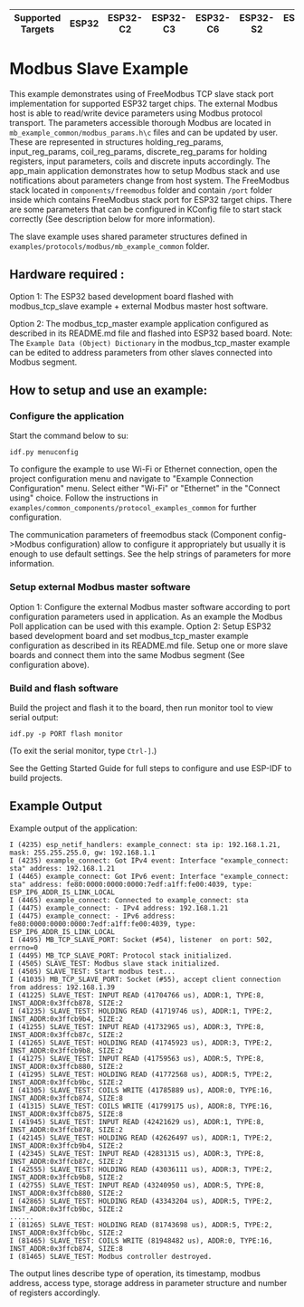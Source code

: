 | Supported Targets | ESP32 | ESP32-C2 | ESP32-C3 | ESP32-C6 | ESP32-S2 | ESP32-S3 |
| ----------------- | ----- | -------- | -------- | -------- | -------- | -------- |

# Modbus Slave Example

This example demonstrates using of FreeModbus TCP slave stack port implementation for supported ESP32 target chips. The external Modbus host is able to read/write device parameters using Modbus protocol transport. The parameters accessible thorough Modbus are located in `mb_example_common/modbus_params.h\c` files and can be updated by user.
These are represented in structures holding_reg_params, input_reg_params, coil_reg_params, discrete_reg_params for holding registers, input parameters, coils and discrete inputs accordingly. The app_main application demonstrates how to setup Modbus stack and use notifications about parameters change from host system.
The FreeModbus stack located in `components/freemodbus` folder and contain `/port` folder inside which contains FreeModbus stack port for ESP32 target chips. There are some parameters that can be configured in KConfig file to start stack correctly (See description below for more information).

The slave example uses shared parameter structures defined in ```examples/protocols/modbus/mb_example_common``` folder.

## Hardware required :
Option 1:
The ESP32 based development board flashed with modbus_tcp_slave example + external Modbus master host software.

Option 2:
The modbus_tcp_master example application configured as described in its README.md file and flashed into ESP32 based board.
Note: The ```Example Data (Object) Dictionary``` in the modbus_tcp_master example can be edited to address parameters from other slaves connected into Modbus segment.

## How to setup and use an example:

### Configure the application
Start the command below to su:
```
idf.py menuconfig
```

To configure the example to use Wi-Fi or Ethernet connection, open the project configuration menu and navigate to "Example Connection Configuration" menu. Select either "Wi-Fi" or "Ethernet" in the "Connect using" choice.
Follow the instructions in `examples/common_components/protocol_examples_common` for further configuration.

The communication parameters of freemodbus stack (Component config->Modbus configuration) allow to configure it appropriately but usually it is enough to use default settings.
See the help strings of parameters for more information.

### Setup external Modbus master software
Option 1:
Configure the external Modbus master software according to port configuration parameters used in application.
As an example the Modbus Poll application can be used with this example.
Option 2:
Setup ESP32 based development board and set modbus_tcp_master example configuration as described in its README.md file.
Setup one or more slave boards and connect them into the same Modbus segment (See configuration above).

### Build and flash software
Build the project and flash it to the board, then run monitor tool to view serial output:
```
idf.py -p PORT flash monitor
```

(To exit the serial monitor, type ``Ctrl-]``.)

See the Getting Started Guide for full steps to configure and use ESP-IDF to build projects.

## Example Output
Example output of the application:
```
I (4235) esp_netif_handlers: example_connect: sta ip: 192.168.1.21, mask: 255.255.255.0, gw: 192.168.1.1
I (4235) example_connect: Got IPv4 event: Interface "example_connect: sta" address: 192.168.1.21
I (4465) example_connect: Got IPv6 event: Interface "example_connect: sta" address: fe80:0000:0000:0000:7edf:a1ff:fe00:4039, type: ESP_IP6_ADDR_IS_LINK_LOCAL
I (4465) example_connect: Connected to example_connect: sta
I (4475) example_connect: - IPv4 address: 192.168.1.21
I (4475) example_connect: - IPv6 address: fe80:0000:0000:0000:7edf:a1ff:fe00:4039, type: ESP_IP6_ADDR_IS_LINK_LOCAL
I (4495) MB_TCP_SLAVE_PORT: Socket (#54), listener  on port: 502, errno=0
I (4495) MB_TCP_SLAVE_PORT: Protocol stack initialized.
I (4505) SLAVE_TEST: Modbus slave stack initialized.
I (4505) SLAVE_TEST: Start modbus test...
I (41035) MB_TCP_SLAVE_PORT: Socket (#55), accept client connection from address: 192.168.1.39
I (41225) SLAVE_TEST: INPUT READ (41704766 us), ADDR:1, TYPE:8, INST_ADDR:0x3ffcb878, SIZE:2
I (41235) SLAVE_TEST: HOLDING READ (41719746 us), ADDR:1, TYPE:2, INST_ADDR:0x3ffcb9b4, SIZE:2
I (41255) SLAVE_TEST: INPUT READ (41732965 us), ADDR:3, TYPE:8, INST_ADDR:0x3ffcb87c, SIZE:2
I (41265) SLAVE_TEST: HOLDING READ (41745923 us), ADDR:3, TYPE:2, INST_ADDR:0x3ffcb9b8, SIZE:2
I (41275) SLAVE_TEST: INPUT READ (41759563 us), ADDR:5, TYPE:8, INST_ADDR:0x3ffcb880, SIZE:2
I (41295) SLAVE_TEST: HOLDING READ (41772568 us), ADDR:5, TYPE:2, INST_ADDR:0x3ffcb9bc, SIZE:2
I (41305) SLAVE_TEST: COILS WRITE (41785889 us), ADDR:0, TYPE:16, INST_ADDR:0x3ffcb874, SIZE:8
I (41315) SLAVE_TEST: COILS WRITE (41799175 us), ADDR:8, TYPE:16, INST_ADDR:0x3ffcb875, SIZE:8
I (41945) SLAVE_TEST: INPUT READ (42421629 us), ADDR:1, TYPE:8, INST_ADDR:0x3ffcb878, SIZE:2
I (42145) SLAVE_TEST: HOLDING READ (42626497 us), ADDR:1, TYPE:2, INST_ADDR:0x3ffcb9b4, SIZE:2
I (42345) SLAVE_TEST: INPUT READ (42831315 us), ADDR:3, TYPE:8, INST_ADDR:0x3ffcb87c, SIZE:2
I (42555) SLAVE_TEST: HOLDING READ (43036111 us), ADDR:3, TYPE:2, INST_ADDR:0x3ffcb9b8, SIZE:2
I (42755) SLAVE_TEST: INPUT READ (43240950 us), ADDR:5, TYPE:8, INST_ADDR:0x3ffcb880, SIZE:2
I (42865) SLAVE_TEST: HOLDING READ (43343204 us), ADDR:5, TYPE:2, INST_ADDR:0x3ffcb9bc, SIZE:2
......
I (81265) SLAVE_TEST: HOLDING READ (81743698 us), ADDR:5, TYPE:2, INST_ADDR:0x3ffcb9bc, SIZE:2
I (81465) SLAVE_TEST: COILS WRITE (81948482 us), ADDR:0, TYPE:16, INST_ADDR:0x3ffcb874, SIZE:8
I (81465) SLAVE_TEST: Modbus controller destroyed.
```
The output lines describe type of operation, its timestamp, modbus address, access type, storage address in parameter structure and number of registers accordingly.

